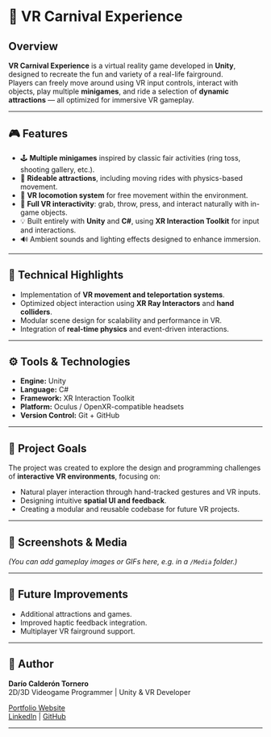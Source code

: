 # 🎡 VR Carnival Experience

## Overview
**VR Carnival Experience** is a virtual reality game developed in **Unity**, designed to recreate the fun and variety of a real-life fairground.  
Players can freely move around using VR input controls, interact with objects, play multiple **minigames**, and ride a selection of **dynamic attractions** — all optimized for immersive VR gameplay.

---

## 🎮 Features
- 🕹️ **Multiple minigames** inspired by classic fair activities (ring toss, shooting gallery, etc.).
- 🎢 **Rideable attractions**, including moving rides with physics-based movement.
- 🧭 **VR locomotion system** for free movement within the environment.
- 👐 **Full VR interactivity**: grab, throw, press, and interact naturally with in-game objects.
- 💡 Built entirely with **Unity** and **C#**, using **XR Interaction Toolkit** for input and interactions.
- 🔊 Ambient sounds and lighting effects designed to enhance immersion.

---

## 🧠 Technical Highlights
- Implementation of **VR movement and teleportation systems**.
- Optimized object interaction using **XR Ray Interactors** and **hand colliders**.
- Modular scene design for scalability and performance in VR.
- Integration of **real-time physics** and event-driven interactions.

---

## ⚙️ Tools & Technologies
- **Engine:** Unity  
- **Language:** C#  
- **Framework:** XR Interaction Toolkit  
- **Platform:** Oculus / OpenXR-compatible headsets  
- **Version Control:** Git + GitHub  

---

## 🚀 Project Goals
The project was created to explore the design and programming challenges of **interactive VR environments**, focusing on:
- Natural player interaction through hand-tracked gestures and VR inputs.  
- Designing intuitive **spatial UI and feedback**.  
- Creating a modular and reusable codebase for future VR projects.  

---

## 📸 Screenshots & Media
*(You can add gameplay images or GIFs here, e.g. in a `/Media` folder.)*

---

## 🧩 Future Improvements
- Additional attractions and games.  
- Improved haptic feedback integration.  
- Multiplayer VR fairground support.  

---

## 👤 Author
**Darío Calderón Tornero**  
2D/3D Videogame Programmer | Unity & VR Developer  

[Portfolio Website](https://dariocalderondev.wordpress.com)  
[LinkedIn](#) | [GitHub](https://github.com/DarioCalderonTornero)

---
